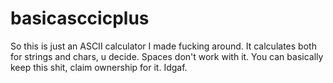 # basicasccicplus
So this is just an ASCII calculator I made fucking around.
It calculates both for strings and chars, u decide. Spaces don't work with it. You can basically keep this shit, claim ownership for it. Idgaf.
